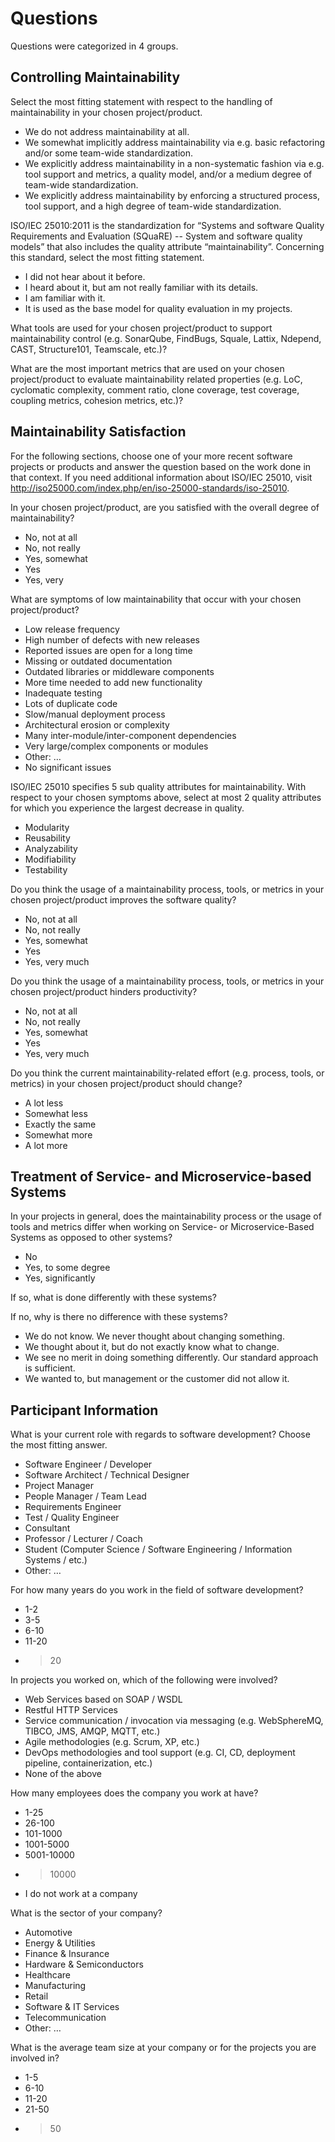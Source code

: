 # Questions
Questions were categorized in 4 groups.

## Controlling Maintainability

Select the most fitting statement with respect to the handling of maintainability in your chosen project/product.
- We do not address maintainability at all.
- We somewhat implicitly address maintainability via e.g. basic refactoring and/or some team-wide standardization.
- We explicitly address maintainability in a non-systematic fashion via e.g. tool support and metrics, a quality model, and/or a medium degree of team-wide standardization.
- We explicitly address maintainability by enforcing a structured process, tool support, and a high degree of team-wide standardization.

ISO/IEC 25010:2011 is the standardization for “Systems and software Quality Requirements and Evaluation (SQuaRE) -- System and software quality models” that also includes the quality attribute “maintainability”. Concerning this standard, select the most fitting statement.
- I did not hear about it before.
- I heard about it, but am not really familiar with its details.
- I am familiar with it.
- It is used as the base model for quality evaluation in my projects.

What tools are used for your chosen project/product to support maintainability control (e.g. SonarQube, FindBugs, Squale, Lattix, Ndepend, CAST, Structure101, Teamscale, etc.)?

What are the most important metrics that are used on your chosen project/product to evaluate maintainability related properties (e.g. LoC, cyclomatic complexity, comment ratio, clone coverage, test coverage, coupling metrics, cohesion metrics, etc.)?

## Maintainability Satisfaction
For the following sections, choose one of your more recent software projects or products and answer the question based on the work done in that context.
If you need additional information about ISO/IEC 25010, visit http://iso25000.com/index.php/en/iso-25000-standards/iso-25010.

In your chosen project/product, are you satisfied with the overall degree of maintainability?
- No, not at all
- No, not really
- Yes, somewhat
- Yes
- Yes, very

What are symptoms of low maintainability that occur with your chosen project/product?
- Low release frequency
- High number of defects with new releases
- Reported issues are open for a long time
- Missing or outdated documentation
- Outdated libraries or middleware components
- More time needed to add new functionality
- Inadequate testing
- Lots of duplicate code
- Slow/manual deployment process
- Architectural erosion or complexity
- Many inter-module/inter-component dependencies
- Very large/complex components or modules
- Other: …
- No significant issues

ISO/IEC 25010 specifies 5 sub quality attributes for maintainability. With respect to your chosen symptoms above, select at most 2 quality attributes for which you experience the largest decrease in quality.
- Modularity
- Reusability
- Analyzability
- Modifiability
- Testability

Do you think the usage of a maintainability process, tools, or metrics in your chosen project/product improves the software quality?
- No, not at all
- No, not really
- Yes, somewhat
- Yes
- Yes, very much

Do you think the usage of a maintainability process, tools, or metrics in your chosen project/product hinders productivity?
- No, not at all
- No, not really
- Yes, somewhat
- Yes
- Yes, very much

Do you think the current maintainability-related effort (e.g. process, tools, or metrics) in your chosen project/product should change?
- A lot less
- Somewhat less
- Exactly the same
- Somewhat more
- A lot more


## Treatment of Service- and Microservice-based Systems

In your projects in general, does the maintainability process or the usage of tools and metrics differ when working on Service- or Microservice-Based Systems as opposed to other systems?
- No
- Yes, to some degree
- Yes, significantly

If so, what is done differently with these systems?

If no, why is there no difference with these systems?
- We do not know. We never thought about changing something.
- We thought about it, but do not exactly know what to change.
- We see no merit in doing something differently. Our standard approach is sufficient.
- We wanted to, but management or the customer did not allow it.


## Participant Information

What is your current role with regards to software development? Choose the most fitting answer.
- Software Engineer / Developer
- Software Architect / Technical Designer
- Project Manager
- People Manager / Team Lead
- Requirements Engineer
- Test / Quality Engineer
- Consultant
- Professor / Lecturer / Coach
- Student (Computer Science / Software Engineering / Information Systems / etc.)
- Other: …

For how many years do you work in the field of software development?
- 1-2
- 3-5
- 6-10
- 11-20
- >20

In projects you worked on, which of the following were involved?
- Web Services based on SOAP / WSDL
- Restful HTTP Services
- Service communication / invocation via messaging (e.g. WebSphereMQ, TIBCO, JMS, AMQP, MQTT, etc.)
- Agile methodologies (e.g. Scrum, XP, etc.)
- DevOps methodologies and tool support (e.g. CI, CD, deployment pipeline, containerization, etc.)
- None of the above

How many employees does the company you work at have?
- 1-25
- 26-100
- 101-1000
- 1001-5000
- 5001-10000
- >10000
- I do not work at a company

What is the sector of your company?
- Automotive
- Energy & Utilities
- Finance & Insurance
- Hardware & Semiconductors
- Healthcare
- Manufacturing
- Retail
- Software & IT Services
- Telecommunication
- Other: …

What is the average team size at your company or for the projects you are involved in?
- 1-5
- 6-10
- 11-20
- 21-50
- >50

